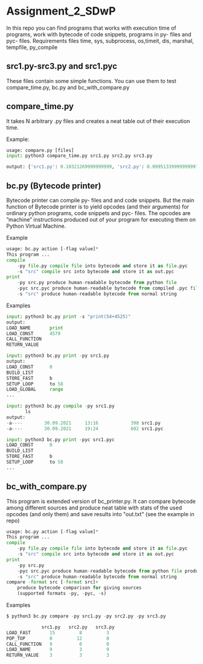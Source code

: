 # Assignment_2_SDwP
In this repo you can find programs that works with execution time of programs, work with bytecode of code snippets, programs in py- files and pyc- files.
Requirements files time, sys, subprocess, os,timeit, dis, marshal, tempfile, py_compile
## src1.py-src3.py and src1.pyc 
These files contain some simple functions. You can use them to test compare_time.py, bc.py and bc_with_compare.py
## compare_time.py
It takes N arbitrary .py files and creates a neat table out of their execution time. 

Example:
``` python
usage: compare.py [files]
input: python3 compare_time.py src1.py src2.py src3.py
```
``` python
output: {'src1.py': 0.10321269999999999, 'src2.py': 0.09951339999999997, 'src3.py': 0.10906860000000002} 
```
## bc.py (Bytecode printer)
Bytecode printer can compile py- files and and code snippets.
But the main function of Bytecode printer is to yield opcodes (and their arguments) for ordinary python programs, code snippets and pyc- files. The opcodes are ”machine” instructions produced out of your program for executing them on Python Virtual Machine. 

Example
```python
usage: bc.py action [-flag value]*
This program ...
compile
    -py file.py compile file into bytecode and store it as file.pyc
    -s "src" compile src into bytecode and store it as out.pyc
print
    -py src.py produce human-readable bytecode from python file
    -pyc src.pyc produce human-readable bytecode from compiled .pyc file
    -s "src" produce human-readable bytecode from normal string
```
Examples
```python
input: python3 bc.py print -s "print(54+4525)"
output:
LOAD_NAME       print
LOAD_CONST      4579
CALL_FUNCTION
RETURN_VALUE
```
```python
input: python3 bc.py print -py src1.py
output:
LOAD_CONST      0
BUILD_LIST
STORE_FAST      b
SETUP_LOOP      to 58
LOAD_GLOBAL     range
...
```
```python
input: python3 bc.py compile -py src1.py
       ls
output:
-a----        30.09.2021     13:16            398 src1.py
-a----        30.09.2021     19:24            602 src1.pyc

```
``` python
input: python3 bc.py print -pyc src1.pyc
LOAD_CONST      0
BUILD_LIST
STORE_FAST      b
SETUP_LOOP      to 58
...
```
## bc_with_compare.py
This program is extended version of bc_printer.py. 
It can compare bytecode among different sources and produce neat table with stats of the used opcodes (and only them) and save results into "out.txt" (see the example in repo)

```python
usage: bc.py action [-flag value]*
This program ...
compile
    -py file.py compile file into bytecode and store it as file.pyc
    -s "src" compile src into bytecode and store it as out.pyc
print
    -py src.py
    -pyc src.pyc produce human-readable bytecode from python file produce human-readable bytecode from compiled .pyc file
    -s "src" produce human-readable bytecode from normal string
compare -format src [-format src]+
    produce bytecode comparison for giving sources 
    (supported formats -py, -pyc, -s)
```
Examples

```python
$ python3 bc.py compare -py src1.py -py src2.py -py src3.py

             src1.py   src2.py   src3.py
LOAD_FAST       15         8         3
POP_TOP         0         12         0
CALL_FUNCTION   9          0         0
LOAD_NAME       9          3         9
RETURN_VALUE    3          3         3
```
